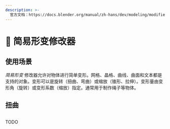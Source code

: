 ```yaml
---
description: >-
  官方文档：https://docs.blender.org/manual/zh-hans/dev/modeling/modifiers/deform/simple_deform.html
---
```


# 🤳 简易形变修改器

## 使用场景

_简易形变_ 修改器允许对物体进行简单变形。网格、晶格、曲线、曲面和文本都是支持的对象。变形可以是旋转（扭曲、弯曲）或缩放（锥形、拉伸）。变形量由变形角（旋转）或变形系数（缩放）指定。通常用于制作绳子等物体。

## 扭曲

<figure><img src="../.gitbook/assets/扭曲.gif" alt=""><figcaption></figcaption></figure>

TODO

